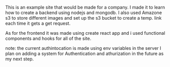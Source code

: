 This is an example site that would be made for a company. I made it to learn how to create a backend using nodejs and mongodb. I also used Amazone s3 to store different  images and set up the s3 bucket to create a temp. link each time it gets a get request. 

As for the frontend it was made using create react app and i used functional components and hooks for all of the site.

note: the current authintocation is made using env variables in the server 
I plan on adding a system for Authentication and athurization in the future as my next step. 
